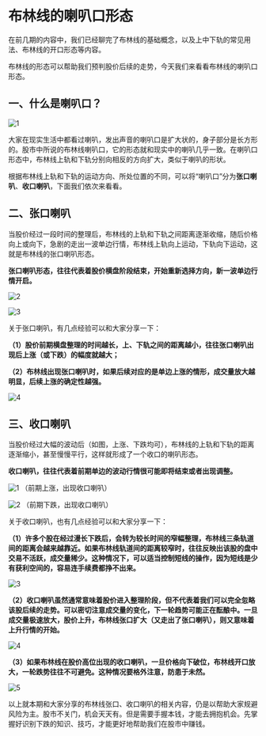 # 布林线的喇叭口形态

在前几期的内容中，我们已经聊完了布林线的基础概念，以及上中下轨的常见用法、布林线的开口形态等内容。

布林线的形态可以帮助我们预判股价后续的走势，今天我们来看看布林线的喇叭口形态。

## 一、什么是喇叭口？

![1](https://apicdn.app.gtja.com/baishitong/ZXZX/202109/fwb_images/039886a3511845589c4c5c61a58a7edb.png)

大家在现实生活中都看过喇叭，发出声音的喇叭口是扩大状的，身子部分是长方形的。股市中所说的布林线喇叭口，它的形态就和现实中的喇叭几乎一致。在喇叭口形态中，布林线上轨和下轨分别向相反的方向扩大，类似于喇叭的形状。

根据布林线上轨和下轨的运动方向、所处位置的不同，可以将“喇叭口”分为**张口喇叭**、**收口喇叭**，下面我们依次来看看。

## 二、张口喇叭

当股价经过一段时间的整理后，布林线的上轨和下轨之间距离逐渐收缩，随后价格向上或向下，急剧的走出一波单边行情，布林线上轨向上运动，下轨向下运动，这就是布林线的张口喇叭形态。

**张口喇叭形态，往往代表着股价横盘阶段结束，开始重新选择方向，新一波单边行情开启。**

![2](https://apicdn.app.gtja.com/baishitong/ZXZX/202109/fwb_images/4f5105ed2e2f404aaf02444a98c67575.png)

![3](https://apicdn.app.gtja.com/baishitong/ZXZX/202109/fwb_images/84cd0da8f70c4f579478072c35401102.png)

关于张口喇叭，有几点经验可以和大家分享一下：

**（1）股价前期横盘整理的时间越长，上、下轨之间的距离越小，往往张口喇叭出现后上涨（或下跌）的幅度就越大；**

**（2）布林线出现张口喇叭时，如果后续对应的是单边上涨的情形，成交量放大越明显，后续上涨的确定性越强。**

![4](https://apicdn.app.gtja.com/baishitong/ZXZX/202109/fwb_images/b1ea2e7b660548de97df8cf18280a2aa.png)

## 三、收口喇叭

当股价经过大幅的波动后（如图，上涨、下跌均可），布林线的上轨和下轨的距离逐渐缩小，甚至慢慢平行，这样就形成了一个收口的喇叭形态。

**收口喇叭，往往代表着前期单边的波动行情很可能即将结束或者出现调整。**

![1](https://apicdn.app.gtja.com/baishitong/ZXZX/202109/fwb_images/038deabb48e34748a1da1556e6316bfc.png)
（前期上涨，出现收口喇叭）

![2](https://apicdn.app.gtja.com/baishitong/ZXZX/202109/fwb_images/305da1532366404fa8224ebe7db83dee.png)
（前期下跌，出现收口喇叭）

关于收口喇叭，也有几点经验可以和大家分享一下：

**（1）许多个股在经过漫长下跌后，会转为较长时间的窄幅整理，布林线三条轨道间的距离会越来越靠近。如果布林线轨道间的距离较窄时，往往反映出该股的盘中交易不活跃，成交量稀少。这种情况下，可以适当控制短线的操作，因为短线是少有获利空间的，容易连手续费都挣不出来。**

![3](https://apicdn.app.gtja.com/baishitong/ZXZX/202109/fwb_images/0d68ecdd901b4511ab21ac631b8c2cc6.png)

**（2）收口喇叭虽然通常意味着股价进入整理阶段，但不代表着我们可以完全忽略该股后续的走势。可以密切注意成交量的变化，下一轮趋势可能正在酝酿中。一旦成交量极速放大，股价上升，布林线张口扩大（又走出了张口喇叭），则又意味着上升行情的开始。**

![4](https://apicdn.app.gtja.com/baishitong/ZXZX/202109/fwb_images/3a7e121992814864909077fe95578aac.png)

**（3）如果布林线在股价高位出现的收口喇叭，一旦价格向下破位，布林线开口放大，一轮跌势往往不可避免。这种情况要格外注意，防患于未然。**

![5](https://apicdn.app.gtja.com/baishitong/ZXZX/202109/fwb_images/b025dba6dca8475cb600985ae9b962da.png)

以上就本期和大家分享的布林线张口、收口喇叭的相关内容，仍是以帮助大家规避风险为主。股市不关门，机会天天有。但是需要手握本钱，才能去拥抱机会。先掌握好识别下跌的知识、技巧，才能更好地帮助我们在股市中赚钱。
